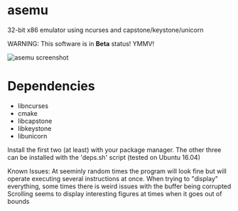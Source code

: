# asemu
32-bit x86 emulator using ncurses and capstone/keystone/unicorn

WARNING: This software is in **Beta** status! YMMV!

![asemu screenshot](http://i.imgur.com/qjP7P5I.png "asemu screenshot")

# Dependencies

 * libncurses
 * cmake
 * libcapstone
 * libkeystone
 * libunicorn

Install the first two (at least) with your package manager.  The other three can be installed with the 'deps.sh' script (tested on Ubuntu 16.04)


Known Issues:
  At seeminly random times the program will look fine but will operate executing several instructions at once.
  When trying to "display" everything, some times there is weird issues with the buffer being corrupted
  Scrolling seems to display interesting figures at times when it goes out of bounds
